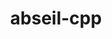---
title: "abseil-cpp"
layout: cache
categories: [package, develop-2024-12-29]
meta: {"versions": ["20240722.0"], "compilers": ["gcc@=11.1.0", "gcc@=11.4.0", "gcc@=12.4.0", "gcc@=13.2.0", "gcc@=9.4.0", "oneapi@=2024.2.1"], "oss": ["amzn2", "ubuntu20.04", "ubuntu22.04", "ubuntu24.04"], "platforms": ["linux"], "targets": ["aarch64", "neoverse_v1", "neoverse_v2", "ppc64le", "x86_64_v3", "x86_64_v4"], "stacks": ["aws-pcluster-neoverse_v1", "aws-pcluster-x86_64_v4", "data-vis-sdk", "e4s", "e4s-neoverse-v2", "e4s-oneapi", "e4s-power", "e4s-rocm-external", "ml-linux-aarch64-cpu", "ml-linux-aarch64-cuda", "ml-linux-x86_64-cpu", "ml-linux-x86_64-cuda", "ml-linux-x86_64-rocm", "root"], "num_specs": 10, "num_specs_by_stack": {"aws-pcluster-neoverse_v1": 1, "root": 10, "aws-pcluster-x86_64_v4": 2, "e4s-power": 1, "data-vis-sdk": 1, "e4s-neoverse-v2": 1, "e4s": 1, "e4s-rocm-external": 1, "e4s-oneapi": 1, "ml-linux-aarch64-cuda": 1, "ml-linux-aarch64-cpu": 1, "ml-linux-x86_64-cpu": 1, "ml-linux-x86_64-cuda": 1, "ml-linux-x86_64-rocm": 1}}
spec_details: [{"hash": "nrazm3bz3mfzhfxcvtcmfu4bv32fonzd", "compiler": "gcc@=12.4.0", "versions": ["20240722.0"], "os": "amzn2", "platform": "linux", "target": "neoverse_v1", "variants": ["build_system=cmake", "build_type=Release", "cxxstd=14", "generator=make", "~ipo", "+shared"], "stacks": ["aws-pcluster-neoverse_v1", "root"], "size": "-", "tarball": "https://binaries.spack.io/develop-2024-12-29/build_cache/linux-amzn2-neoverse_v1/gcc-12.4.0/abseil-cpp-20240722.0/linux-amzn2-neoverse_v1-gcc-12.4.0-abseil-cpp-20240722.0-nrazm3bz3mfzhfxcvtcmfu4bv32fonzd.spack"}, {"hash": "4krquvgixqzm2np6ebkgpyrqcte7bpxm", "compiler": "gcc@=12.4.0", "versions": ["20240722.0"], "os": "amzn2", "platform": "linux", "target": "x86_64_v3", "variants": ["build_system=cmake", "build_type=Release", "cxxstd=14", "generator=make", "~ipo", "+shared"], "stacks": ["root", "aws-pcluster-x86_64_v4"], "size": "-", "tarball": "https://binaries.spack.io/develop-2024-12-29/build_cache/linux-amzn2-x86_64_v3/gcc-12.4.0/abseil-cpp-20240722.0/linux-amzn2-x86_64_v3-gcc-12.4.0-abseil-cpp-20240722.0-4krquvgixqzm2np6ebkgpyrqcte7bpxm.spack"}, {"hash": "42tk2rmxsygehsuxdvvxrfzq3onqbzmm", "compiler": "gcc@=12.4.0", "versions": ["20240722.0"], "os": "amzn2", "platform": "linux", "target": "x86_64_v4", "variants": ["build_system=cmake", "build_type=Release", "cxxstd=14", "generator=make", "~ipo", "+shared"], "stacks": ["root", "aws-pcluster-x86_64_v4"], "size": "-", "tarball": "https://binaries.spack.io/develop-2024-12-29/build_cache/linux-amzn2-x86_64_v4/gcc-12.4.0/abseil-cpp-20240722.0/linux-amzn2-x86_64_v4-gcc-12.4.0-abseil-cpp-20240722.0-42tk2rmxsygehsuxdvvxrfzq3onqbzmm.spack"}, {"hash": "c6b6qo5cogxv2dx6ejehiqjvw56lb3el", "compiler": "gcc@=9.4.0", "versions": ["20240722.0"], "os": "ubuntu20.04", "platform": "linux", "target": "ppc64le", "variants": ["build_system=cmake", "build_type=Release", "cxxstd=14", "generator=make", "~ipo", "+shared"], "stacks": ["root", "e4s-power"], "size": "-", "tarball": "https://binaries.spack.io/develop-2024-12-29/build_cache/linux-ubuntu20.04-ppc64le/gcc-9.4.0/abseil-cpp-20240722.0/linux-ubuntu20.04-ppc64le-gcc-9.4.0-abseil-cpp-20240722.0-c6b6qo5cogxv2dx6ejehiqjvw56lb3el.spack"}, {"hash": "x4srk3jvk73jbcbclab5gjep5jzyory6", "compiler": "gcc@=11.1.0", "versions": ["20240722.0"], "os": "ubuntu20.04", "platform": "linux", "target": "x86_64_v3", "variants": ["build_system=cmake", "build_type=Release", "cxxstd=14", "generator=make", "~ipo", "+shared"], "stacks": ["root", "data-vis-sdk"], "size": "-", "tarball": "https://binaries.spack.io/develop-2024-12-29/build_cache/linux-ubuntu20.04-x86_64_v3/gcc-11.1.0/abseil-cpp-20240722.0/linux-ubuntu20.04-x86_64_v3-gcc-11.1.0-abseil-cpp-20240722.0-x4srk3jvk73jbcbclab5gjep5jzyory6.spack"}, {"hash": "fullhneyt2jagwv7bfogvgchaoxr4atc", "compiler": "gcc@=11.4.0", "versions": ["20240722.0"], "os": "ubuntu22.04", "platform": "linux", "target": "neoverse_v2", "variants": ["build_system=cmake", "build_type=Release", "cxxstd=14", "generator=make", "~ipo", "+shared"], "stacks": ["root", "e4s-neoverse-v2"], "size": "-", "tarball": "https://binaries.spack.io/develop-2024-12-29/build_cache/linux-ubuntu22.04-neoverse_v2/gcc-11.4.0/abseil-cpp-20240722.0/linux-ubuntu22.04-neoverse_v2-gcc-11.4.0-abseil-cpp-20240722.0-fullhneyt2jagwv7bfogvgchaoxr4atc.spack"}, {"hash": "gqqmo4757fy6k6pgvxqlz4hn6bctliny", "compiler": "gcc@=11.4.0", "versions": ["20240722.0"], "os": "ubuntu22.04", "platform": "linux", "target": "x86_64_v3", "variants": ["build_system=cmake", "build_type=Release", "cxxstd=14", "generator=make", "~ipo", "+shared"], "stacks": ["e4s", "root", "e4s-rocm-external"], "size": "-", "tarball": "https://binaries.spack.io/develop-2024-12-29/build_cache/linux-ubuntu22.04-x86_64_v3/gcc-11.4.0/abseil-cpp-20240722.0/linux-ubuntu22.04-x86_64_v3-gcc-11.4.0-abseil-cpp-20240722.0-gqqmo4757fy6k6pgvxqlz4hn6bctliny.spack"}, {"hash": "o3vzqnqgrpznz7l4sva7c4bpvmbjkcso", "compiler": "oneapi@=2024.2.1", "versions": ["20240722.0"], "os": "ubuntu22.04", "platform": "linux", "target": "x86_64_v3", "variants": ["build_system=cmake", "build_type=Release", "cxxstd=14", "generator=make", "~ipo", "+shared"], "stacks": ["root", "e4s-oneapi"], "size": "-", "tarball": "https://binaries.spack.io/develop-2024-12-29/build_cache/linux-ubuntu22.04-x86_64_v3/oneapi-2024.2.1/abseil-cpp-20240722.0/linux-ubuntu22.04-x86_64_v3-oneapi-2024.2.1-abseil-cpp-20240722.0-o3vzqnqgrpznz7l4sva7c4bpvmbjkcso.spack"}, {"hash": "366knmo2x3caazilc7nx66gxphx4vys6", "compiler": "gcc@=13.2.0", "versions": ["20240722.0"], "os": "ubuntu24.04", "platform": "linux", "target": "aarch64", "variants": ["build_system=cmake", "build_type=Release", "cxxstd=14", "generator=make", "~ipo", "+shared"], "stacks": ["root", "ml-linux-aarch64-cuda", "ml-linux-aarch64-cpu"], "size": "-", "tarball": "https://binaries.spack.io/develop-2024-12-29/build_cache/linux-ubuntu24.04-aarch64/gcc-13.2.0/abseil-cpp-20240722.0/linux-ubuntu24.04-aarch64-gcc-13.2.0-abseil-cpp-20240722.0-366knmo2x3caazilc7nx66gxphx4vys6.spack"}, {"hash": "72min44trzli53brwvb7k4k5nfa2dhwv", "compiler": "gcc@=13.2.0", "versions": ["20240722.0"], "os": "ubuntu24.04", "platform": "linux", "target": "x86_64_v3", "variants": ["build_system=cmake", "build_type=Release", "cxxstd=14", "generator=make", "~ipo", "+shared"], "stacks": ["root", "ml-linux-x86_64-cpu", "ml-linux-x86_64-cuda", "ml-linux-x86_64-rocm"], "size": "-", "tarball": "https://binaries.spack.io/develop-2024-12-29/build_cache/linux-ubuntu24.04-x86_64_v3/gcc-13.2.0/abseil-cpp-20240722.0/linux-ubuntu24.04-x86_64_v3-gcc-13.2.0-abseil-cpp-20240722.0-72min44trzli53brwvb7k4k5nfa2dhwv.spack"}]
---